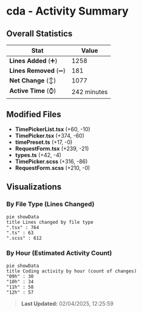 # cda - Activity Summary 

## Overall Statistics

| Stat                   | Value                                                             |
| ---------------------- | ----------------------------------------------------------------- |
| **Lines Added** (➕)   | 1258                                          |
| **Lines Removed** (➖) | 181                                        |
| **Net Change** (↕)    | 1077                |
| **Active Time** (⌚)   | 242 minutes |


## Modified Files
- **TimePickerList.tsx** (+60, -10)
- **TimePicker.tsx** (+374, -60)
- **timePreset.ts** (+17, -0)
- **RequestForm.tsx** (+239, -21)
- **types.ts** (+42, -4)
- **TimePicker.scss** (+316, -86)
- **RequestForm.scss** (+210, -0)

## Visualizations

### By File Type (Lines Changed)

```mermaid
pie showData
title Lines changed by file type
".tsx" : 764
".ts" : 63
".scss" : 612
```

### By Hour (Estimated Activity Count)

```mermaid
pie showData
title Coding activity by hour (count of changes)
"09h" : 30
"10h" : 34
"11h" : 58
"12h" : 57
```


> **Last Updated:** 02/04/2025, 12:25:59